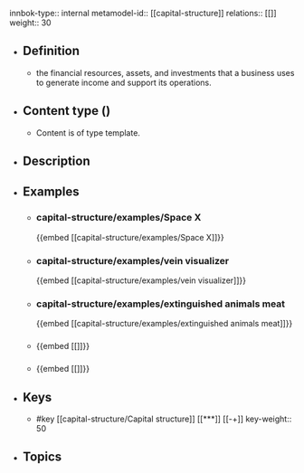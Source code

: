 innbok-type:: internal
metamodel-id:: [[capital-structure]]
relations:: [[]]
weight:: 30

- ## Definition
  - the financial resources, assets, and investments that a business uses to generate income and support its operations.
- ## Content type ()
  - Content is of type template.
  
- ## Description
- ## Examples
  - ### capital-structure/examples/Space X
    {{embed [[capital-structure/examples/Space X]]}}
  - ### capital-structure/examples/vein visualizer
    {{embed [[capital-structure/examples/vein visualizer]]}}
  - ### capital-structure/examples/extinguished animals meat
    {{embed [[capital-structure/examples/extinguished animals meat]]}}
  - ### 
    {{embed [[]]}}
  - ### 
    {{embed [[]]}}
  
- ## Keys
  - #key [[capital-structure/Capital structure]] [[***]] [[-+]]
    key-weight:: 50
- ## Topics
  

